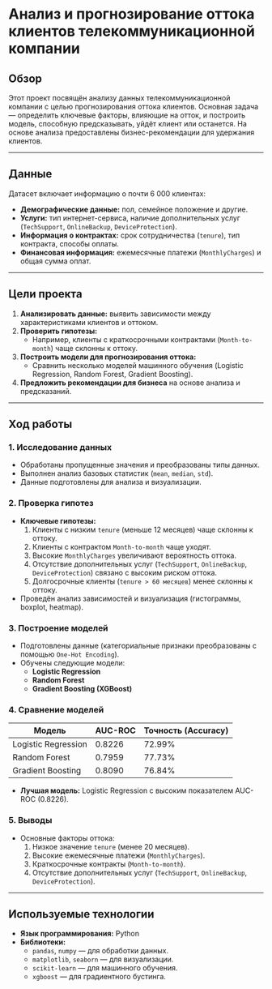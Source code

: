 # Анализ и прогнозирование оттока клиентов телекоммуникационной компании

## **Обзор**
Этот проект посвящён анализу данных телекоммуникационной компании с целью прогнозирования оттока клиентов. Основная задача — определить ключевые факторы, влияющие на отток, и построить модель, способную предсказывать, уйдёт клиент или останется. На основе анализа предоставлены бизнес-рекомендации для удержания клиентов.

---

## **Данные**
Датасет включает информацию о почти 6 000 клиентах:
- **Демографические данные:** пол, семейное положение и другие.
- **Услуги:** тип интернет-сервиса, наличие дополнительных услуг (`TechSupport`, `OnlineBackup`, `DeviceProtection`).
- **Информация о контрактах:** срок сотрудничества (`tenure`), тип контракта, способы оплаты.
- **Финансовая информация:** ежемесячные платежи (`MonthlyCharges`) и общая сумма оплат.

---

## **Цели проекта**
1. **Анализировать данные:** выявить зависимости между характеристиками клиентов и оттоком.
2. **Проверить гипотезы:**
   - Например, клиенты с краткосрочными контрактами (`Month-to-month`) чаще склонны к оттоку.
3. **Построить модели для прогнозирования оттока:**
   - Сравнить несколько моделей машинного обучения (Logistic Regression, Random Forest, Gradient Boosting).
4. **Предложить рекомендации для бизнеса** на основе анализа и предсказаний.

---

## **Ход работы**

### **1. Исследование данных**
- Обработаны пропущенные значения и преобразованы типы данных.
- Выполнен анализ базовых статистик (`mean`, `median`, `std`).
- Данные подготовлены для анализа и визуализации.

### **2. Проверка гипотез**
- **Ключевые гипотезы:**
  1. Клиенты с низким `tenure` (меньше 12 месяцев) чаще склонны к оттоку.
  2. Клиенты с контрактом `Month-to-month` чаще уходят.
  3. Высокие `MonthlyCharges` увеличивают вероятность оттока.
  4. Отсутствие дополнительных услуг (`TechSupport`, `OnlineBackup`, `DeviceProtection`) связано с высоким риском оттока.
  5. Долгосрочные клиенты (`tenure > 60 месяцев`) менее склонны к оттоку.
- Проведён анализ зависимостей и визуализация (гистограммы, boxplot, heatmap).

### **3. Построение моделей**
- Подготовлены данные (категориальные признаки преобразованы с помощью `One-Hot Encoding`).
- Обучены следующие модели:
  - **Logistic Regression**
  - **Random Forest**
  - **Gradient Boosting (XGBoost)**

### **4. Сравнение моделей**
| Модель               | AUC-ROC | Точность (Accuracy) |
|----------------------|---------|---------------------|
| Logistic Regression  | 0.8226  | 72.99%             |
| Random Forest        | 0.7959  | 77.73%             |
| Gradient Boosting    | 0.8090  | 76.84%             |

- **Лучшая модель:** Logistic Regression с высоким показателем AUC-ROC (0.8226).

### **5. Выводы**
- Основные факторы оттока:
  1. Низкое значение `tenure` (менее 20 месяцев).
  2. Высокие ежемесячные платежи (`MonthlyCharges`).
  3. Краткосрочные контракты (`Month-to-month`).
  4. Отсутствие дополнительных услуг (`TechSupport`, `OnlineBackup`, `DeviceProtection`).

---

## **Используемые технологии**
- **Язык программирования:** Python
- **Библиотеки:**
  - `pandas`, `numpy` — для обработки данных.
  - `matplotlib`, `seaborn` — для визуализации.
  - `scikit-learn` — для машинного обучения.
  - `xgboost` — для градиентного бустинга.